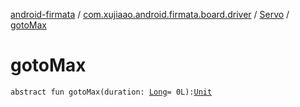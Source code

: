 [android-firmata](../../index.md) / [com.xujiaao.android.firmata.board.driver](../index.md) / [Servo](index.md) / [gotoMax](./goto-max.md)

# gotoMax

`abstract fun gotoMax(duration: `[`Long`](https://kotlinlang.org/api/latest/jvm/stdlib/kotlin/-long/index.html)` = 0L): `[`Unit`](https://kotlinlang.org/api/latest/jvm/stdlib/kotlin/-unit/index.html)
